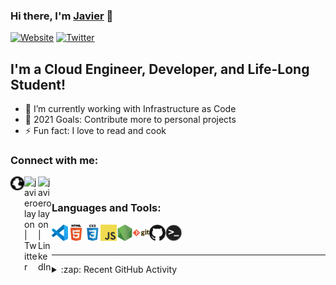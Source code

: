 ### Hi there, I'm [Javier][website] 👋 

[![Website](https://img.shields.io/website?label=codeSTACKr.com&style=for-the-badge&url=https%3A%2F%2Fcodestackr.com)](https://javierolayon.com)
[![Twitter](https://img.shields.io/twitter/url?style=social&url=https%3A%2F%2Ftwitter.com%2Fintent%2Ffollow%3F%26screen_name%3Dolayonjavier)](https://twitter.com/intent/tweet?text=Wow:&url=https%3A%2F%2Ftwitter.com%2Fintent%2Ffollow%3F%26screen_name%3Dolayonjavier)

## I'm a Cloud Engineer, Developer, and Life-Long Student!

- 🌱 I’m currently working with Infrastructure as Code
- 🥅 2021 Goals: Contribute more to personal projects
- ⚡ Fun fact: I love to read and cook

### Connect with me:

[<img align="left" alt="javierolayon.com" width="22px" src="https://raw.githubusercontent.com/iconic/open-iconic/master/svg/globe.svg" />][website]
[<img align="left" alt="javierolayon | Twitter" width="22px" src="https://cdn.jsdelivr.net/npm/simple-icons@v3/icons/twitter.svg" />][twitter]
[<img align="left" alt="javierolayon | LinkedIn" width="22px" src="https://cdn.jsdelivr.net/npm/simple-icons@v3/icons/linkedin.svg" />][linkedin]

<br />

### Languages and Tools:

<img align="left" alt="Visual Studio Code" width="26px" src="https://raw.githubusercontent.com/github/explore/80688e429a7d4ef2fca1e82350fe8e3517d3494d/topics/visual-studio-code/visual-studio-code.png" />
<img align="left" alt="HTML5" width="26px" src="https://raw.githubusercontent.com/github/explore/80688e429a7d4ef2fca1e82350fe8e3517d3494d/topics/html/html.png" />
<img align="left" alt="CSS3" width="26px" src="https://raw.githubusercontent.com/github/explore/80688e429a7d4ef2fca1e82350fe8e3517d3494d/topics/css/css.png" />
<img align="left" alt="JavaScript" width="26px" src="https://raw.githubusercontent.com/github/explore/80688e429a7d4ef2fca1e82350fe8e3517d3494d/topics/javascript/javascript.png" />
<img align="left" alt="Node.js" width="26px" src="https://raw.githubusercontent.com/github/explore/80688e429a7d4ef2fca1e82350fe8e3517d3494d/topics/nodejs/nodejs.png" />
<img align="left" alt="Git" width="26px" src="https://raw.githubusercontent.com/github/explore/80688e429a7d4ef2fca1e82350fe8e3517d3494d/topics/git/git.png" />
<img align="left" alt="GitHub" width="26px" src="https://raw.githubusercontent.com/github/explore/78df643247d429f6cc873026c0622819ad797942/topics/github/github.png" />
<img align="left" alt="Terminal" width="26px" src="https://raw.githubusercontent.com/github/explore/80688e429a7d4ef2fca1e82350fe8e3517d3494d/topics/terminal/terminal.png" />

<br />
<br />

---

<details>
  <summary>:zap: Recent GitHub Activity</summary>
  
<!--START_SECTION:activity-->
1. 🗣 Commented on [#2](https://github.com/codeSTACKr/portfolio-sass/issues/2) in [codeSTACKr/portfolio-sass](https://github.com/codeSTACKr/portfolio-sass)
2. ❗️ Closed issue [#2](https://github.com/codeSTACKr/portfolio-sass/issues/2) in [codeSTACKr/portfolio-sass](https://github.com/codeSTACKr/portfolio-sass)
3. ❌ Closed PR [#11](https://github.com/codeSTACKr/free-developer-resources/pull/11) in [codeSTACKr/free-developer-resources](https://github.com/codeSTACKr/free-developer-resources)
4. 🗣 Commented on [#11](https://github.com/codeSTACKr/free-developer-resources/issues/11) in [codeSTACKr/free-developer-resources](https://github.com/codeSTACKr/free-developer-resources)
5. 🎉 Merged PR [#10](https://github.com/codeSTACKr/free-developer-resources/pull/10) in [codeSTACKr/free-developer-resources](https://github.com/codeSTACKr/free-developer-resources)
<!--END_SECTION:activity-->

</details>

<!--<details>
  <summary>:zap: GitHub Stats</summary>
    [![Javier's GitHub stats](https://github-readme-stats.vercel.app/api?username=olayonjavier)](https://github.com/anuraghazra/github-readme-stats)taws
</details>-->

[website]: https://javierolayon.com
[twitter]: https://twitter.com/OlayonJavier
[linkedin]: https://linkedin.com/in/OlayonJavier
